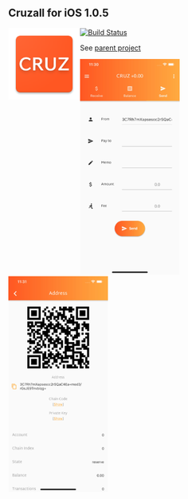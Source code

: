 ## Cruzall for iOS 1.0.5
<img style="float:left" src="icon.png" />

[![Build Status](https://travis-ci.org/GreenAppers/cruzall-ios.svg?branch=master)](https://travis-ci.org/GreenAppers/cruzall-ios)

See [parent project](https://github.com/GreenAppers/cruzall)

<img width=200 src="screenshot1.jpg" /> <img width=200 src="screenshot2.jpg" />
